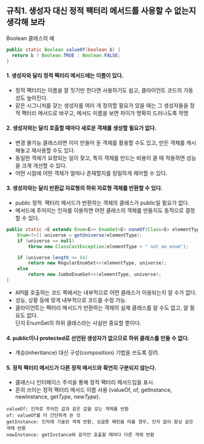 ## 규칙1. 생성자 대신 정적 팩터리 메서드를 사용할 수 없는지 생각해 보라

Boolean 클래스의 예
```JAVA
public static Boolean valueOf(boolean b) {
  return b ? Boolean.TRUE : Boolean.FALSE;
}
```

#### 1. 생성자와 달리 정적 팩터리 메서드에는 이름이 있다.

  - 정적 팩터리는 이름을 잘 짓기만 한다면 사용하기도 쉽고, 클라이언트 코드의 가동성도 높아진다.
  - 같은 시그니처를 갖는 생성자를 여러 개 정의할 필요가 있을 때는 그 생성자들을 정적 팩터리 메서드로 바꾸고, 메서드 이름을 보면 차이가 명확히 드러나도록 작명

#### 2. 생성자와는 달리 호출할 때마다 새로운 객체를 생성할 필요가 없다.

  - 변경 불가능 클래스라면 이미 만들어 둔 객체를 활용할 수도 있고, 만든 객체를 캐시 해놓고 재사용할 수도 있다.
  - 동일한 객체가 요청되는 일이 잦고, 특히 객체를 만드는 비용이 클 때 적용하면 성능을 크게 개선할 수 있다.
  - 어떤 시점에 어떤 객체가 얼마나 존재할지를 정밀하게 제어할 수 있다.
  
#### 3. 생성자와는 달리 반환값 자료형의 하위 자료형 객체를 반환할 수 있다.

  - public 정적  팩터리 메서드가 반환하는 객체의 클래스가 public일 필요가 없다.
  - 메서드에 주어지는 인자를 이용하면 어떤 클래스의 객체를 만들지도 동적으로 결정할 수 있다.
  
```JAVA
public static <E extends Enum<E>> EnumSet<E> noneOf(Class<E> elementType) {
    Enum<?>[] universe = getUniverse(elementType);
    if (universe == null)
        throw new ClassCastException(elementType + " not an enum");

    if (universe.length <= 64)
        return new RegularEnumSet<>(elementType, universe);
    else
        return new JumboEnumSet<>(elementType, universe);
}
```

  - API를 호출하는 코드 쪽에서는 내부적으로 어떤 클래스가 이용되는지 알 수가 없다.
  - 성능, 상황 등에 맞게 내부적으로 코드를 수정 가능.
  - 클라이언트는 팩터리 메서드가 반환하는 객체의 실제 클래스를 알 수도 없고, 알 필요도 없다. <br/> 단지 EnumSet의 하위 클래스라는 사실만 중요할 뿐이다.
  
#### 4. public이나 protected로 선언된 생성자가 없으므로 하위 클래스를 만들 수 없다.

  - 계승(inheritance) 대신 구성(composition) 기법을 쓰도록 장려.

#### 5. 정적 팩터리 메서드가 다른 정적 메서드와 확연히 구분되지 않는다.

- 클래스나 인터페이스 주석을 통해 정적 팩터리 메서드임을 표시.
- 흔히 쓰이는 정적 팩터리 메서드 이름 사용 (valueOf, of, getInstance, newInstance, get*Type*, new*Type*).

```
valueOf: 인자로 주어진 값과 같은 값을 갖는 객체를 반환
of: valueOf를 더 간단하게 쓴 것
getInstance: 인자에 기술된 객체 반환, 싱글톤 패턴을 따를 경우, 인자 없이 항상 같은 객체 반환 
newInstance: getInstance와 같지만 호출할 때마다 다른 객체 반환
```
